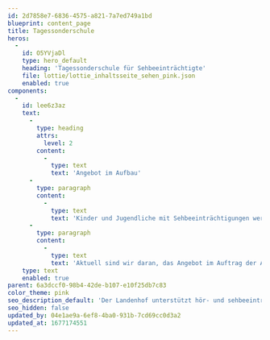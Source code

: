 ```yaml
---
id: 2d7858e7-6836-4575-a821-7a7ed749a1bd
blueprint: content_page
title: Tagessonderschule
heros:
  -
    id: O5YVjaDl
    type: hero_default
    heading: 'Tagessonderschule für Sehbeeinträchtigte'
    file: lottie/lottie_inhaltsseite_sehen_pink.json
    enabled: true
components:
  -
    id: lee6z3az
    text:
      -
        type: heading
        attrs:
          level: 2
        content:
          -
            type: text
            text: 'Angebot im Aufbau'
      -
        type: paragraph
        content:
          -
            type: text
            text: 'Kinder und Jugendliche mit Sehbeeinträchtigungen werden voraussichtlich ab dem Schuljahr 2024/25 am Landenhof die Tagessonderschule Sehen besuchen können. '
      -
        type: paragraph
        content:
          -
            type: text
            text: 'Aktuell sind wir daran, das Angebot im Auftrag der Abteilung Sonderschulung, Heime und Werkstätten des Departements Bildung, Kultur und Sport des Kantons Aargau aufzubauen.'
    type: text
    enabled: true
parent: 6a3dccf0-98b4-42de-b107-e10f25db7c83
color_theme: pink
seo_description_default: 'Der Landenhof unterstützt hör- und sehbeeinträchtigte Kinder & Jugendliche in ihrem selbstbestimmten Leben durch Förderung ihrer Fähigkeiten & Entwicklung'
seo_hidden: false
updated_by: 04e1ae9a-6ef8-4ba0-931b-7cd69cc0d3a2
updated_at: 1677174551
---
```

